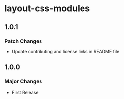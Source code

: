 # layout-css-modules

## 1.0.1

### Patch Changes

- Update contributing and license links in README file

## 1.0.0

### Major Changes

- First Release
